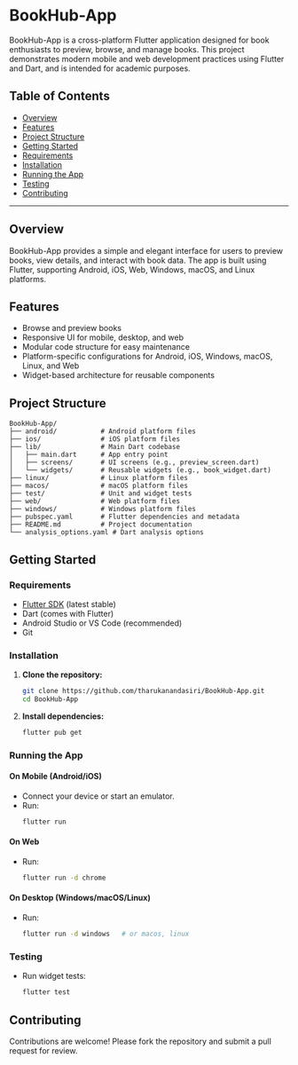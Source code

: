 # BookHub-App

BookHub-App is a cross-platform Flutter application designed for book enthusiasts to preview, browse, and manage books. This project demonstrates modern mobile and web development practices using Flutter and Dart, and is intended for academic purposes.

## Table of Contents

- [Overview](#overview)
- [Features](#features)
- [Project Structure](#project-structure)
- [Getting Started](#getting-started)
- [Requirements](#requirements)
- [Installation](#installation)
- [Running the App](#running-the-app)
- [Testing](#testing)
- [Contributing](#contributing)

---

## Overview

BookHub-App provides a simple and elegant interface for users to preview books, view details, and interact with book data. The app is built using Flutter, supporting Android, iOS, Web, Windows, macOS, and Linux platforms.

## Features

- Browse and preview books
- Responsive UI for mobile, desktop, and web
- Modular code structure for easy maintenance
- Platform-specific configurations for Android, iOS, Windows, macOS, Linux, and Web
- Widget-based architecture for reusable components

## Project Structure

```
BookHub-App/
├── android/           # Android platform files
├── ios/               # iOS platform files
├── lib/               # Main Dart codebase
│   ├── main.dart      # App entry point
│   ├── screens/       # UI screens (e.g., preview_screen.dart)
│   └── widgets/       # Reusable widgets (e.g., book_widget.dart)
├── linux/             # Linux platform files
├── macos/             # macOS platform files
├── test/              # Unit and widget tests
├── web/               # Web platform files
├── windows/           # Windows platform files
├── pubspec.yaml       # Flutter dependencies and metadata
├── README.md          # Project documentation
└── analysis_options.yaml # Dart analysis options
```

## Getting Started

### Requirements

- [Flutter SDK](https://flutter.dev/docs/get-started/install) (latest stable)
- Dart (comes with Flutter)
- Android Studio or VS Code (recommended)
- Git

### Installation

1. **Clone the repository:**

   ```sh
   git clone https://github.com/tharukanandasiri/BookHub-App.git
   cd BookHub-App
   ```

2. **Install dependencies:**
   ```sh
   flutter pub get
   ```

### Running the App

#### On Mobile (Android/iOS)

- Connect your device or start an emulator.
- Run:
  ```sh
  flutter run
  ```

#### On Web

- Run:
  ```sh
  flutter run -d chrome
  ```

#### On Desktop (Windows/macOS/Linux)

- Run:
  ```sh
  flutter run -d windows   # or macos, linux
  ```

### Testing

- Run widget tests:
  ```sh
  flutter test
  ```

## Contributing

Contributions are welcome! Please fork the repository and submit a pull request for review.
